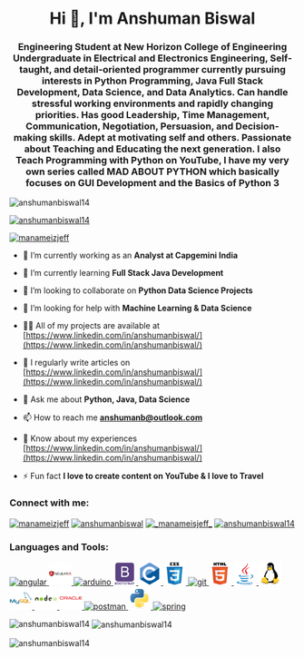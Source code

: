 <h1 align="center">Hi 👋, I'm Anshuman Biswal</h1>
<h3 align="center">Engineering Student at New Horizon College of Engineering Undergraduate in Electrical and Electronics Engineering, Self-taught, and detail-oriented programmer currently pursuing interests in Python Programming, Java Full Stack Development, Data Science, and Data Analytics. Can handle stressful working environments and rapidly changing priorities. Has good Leadership, Time Management, Communication, Negotiation, Persuasion, and Decision-making skills. Adept at motivating self and others. Passionate about Teaching and Educating the next generation. I also Teach Programming with Python on YouTube, I have my very own series called MAD ABOUT PYTHON which basically focuses on GUI Development and the Basics of Python 3</h3>

<p align="left"> <img src="https://komarev.com/ghpvc/?username=anshumanbiswal14&label=Profile%20views&color=0e75b6&style=flat" alt="anshumanbiswal14" /> </p>

<p align="left"> <a href="https://github.com/ryo-ma/github-profile-trophy"><img src="https://github-profile-trophy.vercel.app/?username=anshumanbiswal14" alt="anshumanbiswal14" /></a> </p>

<p align="left"> <a href="https://twitter.com/manameizjeff" target="blank"><img src="https://img.shields.io/twitter/follow/manameizjeff?logo=twitter&style=for-the-badge" alt="manameizjeff" /></a> </p>

- 🔭 I’m currently working as an **Analyst at Capgemini India**

- 🌱 I’m currently learning **Full Stack Java Development**

- 👯 I’m looking to collaborate on **Python Data Science Projects**

- 🤝 I’m looking for help with **Machine Learning & Data Science**

- 👨‍💻 All of my projects are available at [https://www.linkedin.com/in/anshumanbiswal/](https://www.linkedin.com/in/anshumanbiswal/)

- 📝 I regularly write articles on [https://www.linkedin.com/in/anshumanbiswal/](https://www.linkedin.com/in/anshumanbiswal/)

- 💬 Ask me about **Python, Java, Data Science**

- 📫 How to reach me **anshumanb@outlook.com**

- 📄 Know about my experiences [https://www.linkedin.com/in/anshumanbiswal/](https://www.linkedin.com/in/anshumanbiswal/)

- ⚡ Fun fact **I love to create content on YouTube & I love to Travel**

<h3 align="left">Connect with me:</h3>
<p align="left">
<a href="https://twitter.com/manameizjeff" target="blank"><img align="center" src="https://raw.githubusercontent.com/rahuldkjain/github-profile-readme-generator/master/src/images/icons/Social/twitter.svg" alt="manameizjeff" height="30" width="40" /></a>
<a href="https://linkedin.com/in/anshumanbiswal" target="blank"><img align="center" src="https://raw.githubusercontent.com/rahuldkjain/github-profile-readme-generator/master/src/images/icons/Social/linked-in-alt.svg" alt="anshumanbiswal" height="30" width="40" /></a>
<a href="https://instagram.com/_manameisjeff_" target="blank"><img align="center" src="https://raw.githubusercontent.com/rahuldkjain/github-profile-readme-generator/master/src/images/icons/Social/instagram.svg" alt="_manameisjeff_" height="30" width="40" /></a>
<a href="https://www.youtube.com/c/anshumanbiswal14" target="blank"><img align="center" src="https://raw.githubusercontent.com/rahuldkjain/github-profile-readme-generator/master/src/images/icons/Social/youtube.svg" alt="anshumanbiswal14" height="30" width="40" /></a>
</p>

<h3 align="left">Languages and Tools:</h3>
<p align="left"> <a href="https://angular.io" target="_blank"> <img src="https://angular.io/assets/images/logos/angular/angular.svg" alt="angular" width="40" height="40"/> </a> <a href="https://angular.io" target="_blank"> <img src="https://raw.githubusercontent.com/devicons/devicon/master/icons/angularjs/angularjs-original-wordmark.svg" alt="angularjs" width="40" height="40"/> </a> <a href="https://www.arduino.cc/" target="_blank"> <img src="https://cdn.worldvectorlogo.com/logos/arduino-1.svg" alt="arduino" width="40" height="40"/> </a> <a href="https://getbootstrap.com" target="_blank"> <img src="https://raw.githubusercontent.com/devicons/devicon/master/icons/bootstrap/bootstrap-plain-wordmark.svg" alt="bootstrap" width="40" height="40"/> </a> <a href="https://www.cprogramming.com/" target="_blank"> <img src="https://raw.githubusercontent.com/devicons/devicon/master/icons/c/c-original.svg" alt="c" width="40" height="40"/> </a> <a href="https://www.w3schools.com/css/" target="_blank"> <img src="https://raw.githubusercontent.com/devicons/devicon/master/icons/css3/css3-original-wordmark.svg" alt="css3" width="40" height="40"/> </a> <a href="https://git-scm.com/" target="_blank"> <img src="https://www.vectorlogo.zone/logos/git-scm/git-scm-icon.svg" alt="git" width="40" height="40"/> </a> <a href="https://www.w3.org/html/" target="_blank"> <img src="https://raw.githubusercontent.com/devicons/devicon/master/icons/html5/html5-original-wordmark.svg" alt="html5" width="40" height="40"/> </a> <a href="https://www.java.com" target="_blank"> <img src="https://raw.githubusercontent.com/devicons/devicon/master/icons/java/java-original.svg" alt="java" width="40" height="40"/> </a> <a href="https://www.linux.org/" target="_blank"> <img src="https://raw.githubusercontent.com/devicons/devicon/master/icons/linux/linux-original.svg" alt="linux" width="40" height="40"/> </a> <a href="https://www.mysql.com/" target="_blank"> <img src="https://raw.githubusercontent.com/devicons/devicon/master/icons/mysql/mysql-original-wordmark.svg" alt="mysql" width="40" height="40"/> </a> <a href="https://nodejs.org" target="_blank"> <img src="https://raw.githubusercontent.com/devicons/devicon/master/icons/nodejs/nodejs-original-wordmark.svg" alt="nodejs" width="40" height="40"/> </a> <a href="https://www.oracle.com/" target="_blank"> <img src="https://raw.githubusercontent.com/devicons/devicon/master/icons/oracle/oracle-original.svg" alt="oracle" width="40" height="40"/> </a> <a href="https://postman.com" target="_blank"> <img src="https://www.vectorlogo.zone/logos/getpostman/getpostman-icon.svg" alt="postman" width="40" height="40"/> </a> <a href="https://www.python.org" target="_blank"> <img src="https://raw.githubusercontent.com/devicons/devicon/master/icons/python/python-original.svg" alt="python" width="40" height="40"/> </a> <a href="https://spring.io/" target="_blank"> <img src="https://www.vectorlogo.zone/logos/springio/springio-icon.svg" alt="spring" width="40" height="40"/> </a> </p>

<p><img align="left" src="https://github-readme-stats.vercel.app/api/top-langs?username=anshumanbiswal14&show_icons=true&locale=en&layout=compact" alt="anshumanbiswal14" /></p>

<p>&nbsp;<img align="center" src="https://github-readme-stats.vercel.app/api?username=anshumanbiswal14&show_icons=true&locale=en" alt="anshumanbiswal14" /></p>

<p><img align="center" src="https://github-readme-streak-stats.herokuapp.com/?user=anshumanbiswal14&" alt="anshumanbiswal14" /></p>

